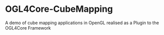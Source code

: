 # OGL4Core-CubeMapping
A demo of cube mapping applications in OpenGL realised as a Plugin to the OGL4Core Framework
